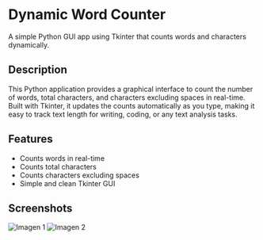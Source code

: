 # Dynamic Word Counter

A simple Python GUI app using Tkinter that counts words and characters dynamically.

## Description

This Python application provides a graphical interface to count the number of words, total characters, and characters excluding spaces in real-time. Built with Tkinter, it updates the counts automatically as you type, making it easy to track text length for writing, coding, or any text analysis tasks.

## Features

- Counts words in real-time
- Counts total characters
- Counts characters excluding spaces
- Simple and clean Tkinter GUI

## Screenshots

![Imagen 1](imagenes_contador/img_contador1.jpg)
![Imagen 2](imagenes_contador/img_contador2.jpg)
